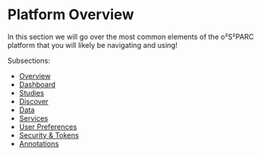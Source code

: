 # Platform Overview

In this section we will go over the most common elements of the o²S²PARC platform that you will likely be navigating and using!

Subsections:
  * [Overview](/docs/platform_introduction/overview.md)
  * [Dashboard](/docs/platform_introduction/core_elements/dashboard.md)
  * [Studies](/docs/platform_introduction/core_elements/studies.md)
  * [Discover](/docs/platform_introduction/core_elements/Discover.md)
  * [Data](/docs/platform_introduction/core_elements/Data.md)
  * [Services](/docs/platform_introduction/core_elements/services.md)
  * [User Preferences](/docs/platform_introduction/main_window_and_navigation/user_setup/profile.md)
  * [Security & Tokens](/docs/platform_introduction/main_window_and_navigation/user_setup/security_details.md)
  * [Annotations](/docs/platform_introduction/annotations.md)